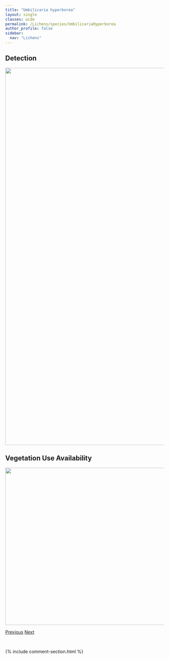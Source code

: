 ```yaml
---
title: "Umbilicaria hyperborea"
layout: single
classes: wide
permalink: /Lichens/species/UmbilicariaHyperborea
author_profile: false
sidebar:
  nav: "Lichens"
---
```


<h2>Detection</h2>

<a href="https://drive.google.com/uc?export=view&id=1Cy8K_8QdjJM6Luq_ZyDrtP5u1eDfanjw">
<img src="https://drive.google.com/uc?export=view&id=1Cy8K_8QdjJM6Luq_ZyDrtP5u1eDfanjw" height = "1200" width = "800">
</a>


<h2>Vegetation Use Availability</h2>

<a href="https://drive.google.com/uc?export=view&id=1Eau5W2PZlzEFiJ3kLugdke39fdPayAn4">
<img src="https://drive.google.com/uc?export=view&id=1Eau5W2PZlzEFiJ3kLugdke39fdPayAn4" height = "500" width = "1000">
</a>


<a href="/DevelopmentWebsite/Lichens/species/UmbilicariaDeusta" class="pagination--pager" title="Umbilicaria deusta">Previous</a> <a href="/DevelopmentWebsite/Lichens/species/UmbilicariaMuhlenbergii" class="pagination--pager" title="Umbilicaria muhlenbergii">Next</a>

<p>&nbsp;</p>

{% include comment-section.html %}
